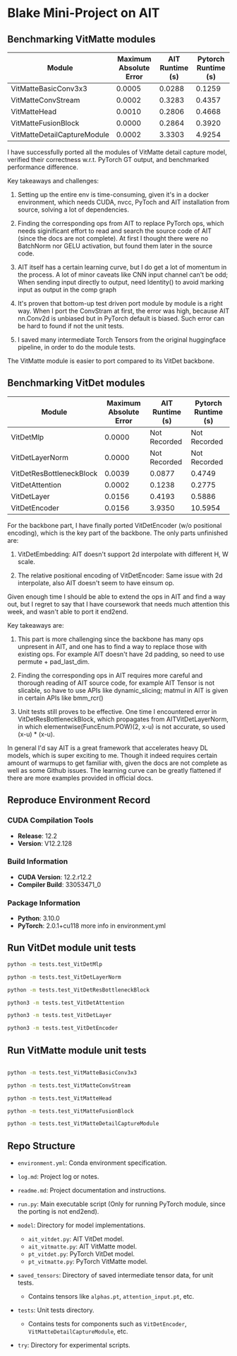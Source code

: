 # Blake Mini-Project on AIT

## Benchmarking VitMatte modules

| Module                       | Maximum Absolute Error | AIT Runtime (s)  | Pytorch Runtime (s)  |
|------------------------------|------------------------|-------------|-----------------|
| VitMatteBasicConv3x3         |   0.0005               |   0.0288    |    0.1259       |
| VitMatteConvStream           |   0.0002               |   0.3283    |    0.4357       |
| VitMatteHead                 |   0.0010               |   0.2806    |    0.4668       |
| VitMatteFusionBlock          |   0.0000               |   0.2864    |    0.3920       |
| VitMatteDetailCaptureModule  |   0.0002               |   3.3303    |    4.9254       |

I have successfully ported all the modules of VitMatte detail capture model, verified their correctness w.r.t. PyTorch GT output, and benchmarked performance difference.

Key takeaways and challenges: 

1. Setting up the entire env is time-consuming, given it's in a docker environment, which needs CUDA, nvcc, PyToch and AIT installation from source, solving a lot of dependencies.

2. Finding the corresponding ops from AIT to replace PyTorch ops, which needs siginificant effort to read and search the source code of AIT (since the docs are not complete). At first I thought there were no BatchNorm nor GELU activation, but found them later in the source code. 

3. AIT itself has a certain learning curve, but I do get a lot of momentum in the process. A lot of minor caveats like CNN input channel can't be odd; When sending input directly to output, need Identity() to avoid marking input as output in the comp graph

4. It's proven that bottom-up test driven port module by module is a right way. When I port the ConvStram at first, the error was high, because AIT nn.Conv2d is unbiased but in PyTorch default is biased. Such error can be hard to found if not the unit tests. 

5. I saved many intermediate Torch Tensors from the original huggingface pipeline, in order to do the module tests.

The VitMatte module is easier to port compared to its VitDet backbone. 

## Benchmarking VitDet modules
| Module                       | Maximum Absolute Error | AIT Runtime (s) | Pytorch Runtime (s) |
|------------------------------|------------------------|-------------|-----------------|
| VitDetMlp                    |    0.0000              | Not Recorded|  Not Recorded   |
| VitDetLayerNorm              |    0.0000              | Not Recorded|   Not Recorded  |
| VitDetResBottleneckBlock     |    0.0039              |   0.0877    |   0.4749        |
| VitDetAttention              |    0.0002              |   0.1238    |   0.2775        |
| VitDetLayer                  |    0.0156              |   0.4193    |   0.5886        |
| VitDetEncoder                |    0.0156              |   3.9350    |   10.5954       |



For the backbone part, I have finally ported VitDetEncoder (w/o positional encoding), which is the key part of the backbone. The only parts unfinished are: 

1. VitDetEmbedding: AIT doesn't support 2d interpolate with different H, W scale.

2. The relative positional encoding of VitDetEncoder: Same issue with 2d interpolate, also AIT doesn't seem to have einsum op.

Given enough time I should be able to extend the ops in AIT and find a way out, but I regret to say that I have coursework that needs much attention this week, and wasn't able to port it end2end. 

Key takeaways are:

1. This part is more challenging since the backbone has many ops unpresent in AIT, and one has to find a way to replace those with existing ops. For example AIT doesn't have 2d padding, so need to use permute + pad_last_dim.

2. Finding the corresponding ops in AIT requires more careful and thorough reading of AIT source code, for example AIT Tensor is not slicable, so have to use APIs like dynamic_slicing; matmul in AIT is given in certain APIs like bmm_rcr()

3. Unit tests still proves to be effective. One time I encountered error in VitDetResBottleneckBlock, which propagates from AITVitDetLayerNorm, in which elementwise(FuncEnum.POW)(2, x-u) is not accurate, so used (x-u) * (x-u).

In general I'd say AIT is a great framework that accelerates heavy DL models, which is super exciting to me. Though it indeed requires certain amount of warmups to get familiar with, given the docs are not complete as well as some Github issues. The learning curve can be greatly flattened if there are more examples provided in official docs.

## Reproduce Environment Record

### CUDA Compilation Tools
- **Release**: 12.2
- **Version**: V12.2.128

### Build Information
- **CUDA Version**: 12.2.r12.2
- **Compiler Build**: 33053471_0

### Package Information
- **Python**: 3.10.0
- **PyTorch**: 2.0.1+cu118
more info in environment.yml

## Run VitDet module unit tests 

```bash
python -m tests.test_VitDetMlp

python -m tests.test_VitDetLayerNorm

python -m tests.test_VitDetResBottleneckBlock

python3 -m tests.test_VitDetAttention

python3 -m tests.test_VitDetLayer

python3 -m tests.test_VitDetEncoder

```

## Run VitMatte module unit tests 

```bash

python -m tests.test_VitMatteBasicConv3x3

python -m tests.test_VitMatteConvStream

python -m tests.test_VitMatteHead

python -m tests.test_VitMatteFusionBlock

python -m tests.test_VitMatteDetailCaptureModule
```

## Repo Structure

- `environment.yml`: Conda environment specification.
- `log.md`: Project log or notes.
- `readme.md`: Project documentation and instructions.
- `run.py`: Main executable script (Only for running PyTorch module, since the porting is not end2end).

- `model`: Directory for model implementations.
  - `ait_vitdet.py`: AIT VitDet model.
  - `ait_vitmatte.py`: AIT VitMatte model.
  - `pt_vitdet.py`: PyTorch VitDet model.
  - `pt_vitmatte.py`: PyTorch VitMatte model.

- `saved_tensors`: Directory of saved intermediate tensor data, for unit tests.
  - Contains tensors like `alphas.pt`, `attention_input.pt`, etc.

- `tests`: Unit tests directory.
  - Contains tests for components such as `VitDetEncoder`, `VitMatteDetailCaptureModule`, etc.

- `try`: Directory for experimental scripts.

